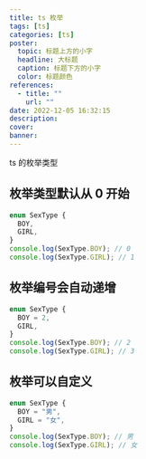 ```yaml
---
title: ts 枚举
tags: [ts]
categories: [ts]
poster:
  topic: 标题上方的小字
  headline: 大标题
  caption: 标题下方的小字
  color: 标题颜色
references:
  - title: ""
    url: ""
date: 2022-12-05 16:32:15
description:
cover:
banner:
---
```


ts 的枚举类型

<!-- more -->

## 枚举类型默认从 0 开始

```ts
enum SexType {
  BOY,
  GIRL,
}
console.log(SexType.BOY); // 0
console.log(SexType.GIRL); // 1
```

## 枚举编号会自动递增

```ts
enum SexType {
  BOY = 2,
  GIRL,
}
console.log(SexType.BOY); // 2
console.log(SexType.GIRL); // 3
```

## 枚举可以自定义

```ts
enum SexType {
  BOY = "男",
  GIRL = "女",
}
console.log(SexType.BOY); // 男
console.log(SexType.GIRL); // 女
```
